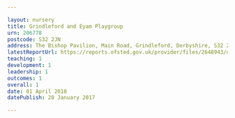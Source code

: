 ```yaml
---

layout: nursery
title: Grindleford and Eyam Playgroup
urn: 206778
postcode: S32 2JN
address: The Bishop Pavilion, Main Road, Grindleford, Derbyshire, S32 2JN
latestReportUrl: https://reports.ofsted.gov.uk/provider/files/2648943/urn/206778.pdf
teaching: 1
development: 1
leadership: 1
outcomes: 1
overall: 1
date: 01 April 2018 
datePublish: 20 January 2017

---
```


